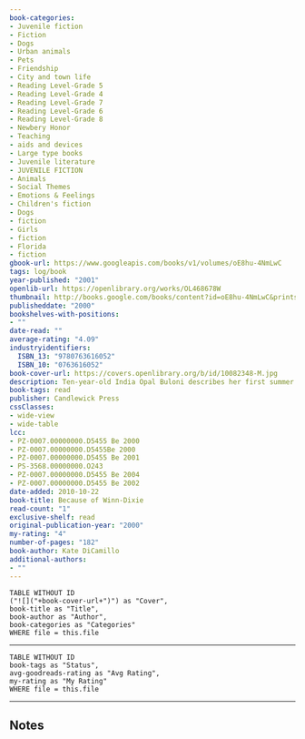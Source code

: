 ```yaml
---
book-categories:
- Juvenile fiction
- Fiction
- Dogs
- Urban animals
- Pets
- Friendship
- City and town life
- Reading Level-Grade 5
- Reading Level-Grade 4
- Reading Level-Grade 7
- Reading Level-Grade 6
- Reading Level-Grade 8
- Newbery Honor
- Teaching
- aids and devices
- Large type books
- Juvenile literature
- JUVENILE FICTION
- Animals
- Social Themes
- Emotions & Feelings
- Children's fiction
- Dogs
- fiction
- Girls
- fiction
- Florida
- fiction
gbook-url: https://www.googleapis.com/books/v1/volumes/oE8hu-4NmLwC
tags: log/book
year-published: "2001"
openlib-url: https://openlibrary.org/works/OL468678W
thumbnail: http://books.google.com/books/content?id=oE8hu-4NmLwC&printsec=frontcover&img=1&zoom=1&source=gbs_api
publisheddate: "2000"
bookshelves-with-positions:
- ""
date-read: ""
average-rating: "4.09"
industryidentifiers:
  ISBN_13: "9780763616052"
  ISBN_10: "0763616052"
book-cover-url: https://covers.openlibrary.org/b/id/10082348-M.jpg
description: Ten-year-old India Opal Buloni describes her first summer in the town of Naomi, Florida, and all the good things that happen to her because of her big ugly dog Winn-Dixie.
book-tags: read
publisher: Candlewick Press
cssClasses:
- wide-view
- wide-table
lcc:
- PZ-0007.00000000.D5455 Be 2000
- PZ-0007.00000000.D5455Be 2000
- PZ-0007.00000000.D5455 Be 2001
- PS-3568.00000000.O243
- PZ-0007.00000000.D5455 Be 2004
- PZ-0007.00000000.D5455 Be 2002
date-added: 2010-10-22
book-title: Because of Winn-Dixie
read-count: "1"
exclusive-shelf: read
original-publication-year: "2000"
my-rating: "4"
number-of-pages: "182"
book-author: Kate DiCamillo
additional-authors:
- ""
---
```


```dataview
TABLE WITHOUT ID
("![]("+book-cover-url+")") as "Cover",
book-title as "Title",
book-author as "Author",
book-categories as "Categories"
WHERE file = this.file
```
---
```dataview
TABLE WITHOUT ID
book-tags as "Status",
avg-goodreads-rating as "Avg Rating",
my-rating as "My Rating"
WHERE file = this.file
```
---
## Notes


